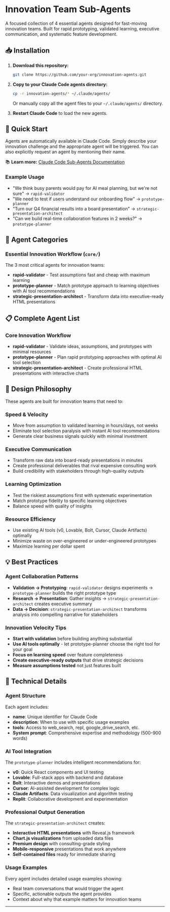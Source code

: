 # Innovation Team Sub-Agents 

A focused collection of 4 essential agents designed for fast-moving innovation teams. Built for rapid prototyping, validated learning, executive communication, and systematic feature development.

## 📥 Installation

1. **Download this repository:**
   ```bash
   git clone https://github.com/your-org/innovation-agents.git
   ```

2. **Copy to your Claude Code agents directory:**
   ```bash
   cp -r innovation-agents/* ~/.claude/agents/
   ```
   
   Or manually copy all the agent files to your `~/.claude/agents/` directory.

3. **Restart Claude Code** to load the new agents.

## 🚀 Quick Start

Agents are automatically available in Claude Code. Simply describe your innovation challenge and the appropriate agent will be triggered. You can also explicitly request an agent by mentioning their name.

📚 **Learn more:** [Claude Code Sub-Agents Documentation](https://docs.anthropic.com/en/docs/claude-code/sub-agents)

### Example Usage
- "We think busy parents would pay for AI meal planning, but we're not sure" → `rapid-validator`
- "We need to test if users understand our onboarding flow" → `prototype-planner`
- "Turn our Q4 financial results into a board presentation" → `strategic-presentation-architect`
- "Can we build real-time collaboration features in 2 weeks?" → `prototype-planner`

## 📁 Agent Categories

### Essential Innovation Workflow (`core/`)
The 3 most critical agents for innovation teams:
- **rapid-validator** - Test assumptions fast and cheap with maximum learning
- **prototype-planner** - Match prototype approach to learning objectives with AI tool recommendations
- **strategic-presentation-architect** - Transform data into executive-ready HTML presentations

## 📋 Complete Agent List

### Core Innovation Workflow
- **rapid-validator** - Validate ideas, assumptions, and prototypes with minimal resources
- **prototype-planner** - Plan rapid prototyping approaches with optimal AI tool selection
- **strategic-presentation-architect** - Create professional HTML presentations with interactive charts

## 🎯 Design Philosophy

These agents are built for innovation teams that need to:

### Speed & Velocity
- Move from assumption to validated learning in hours/days, not weeks
- Eliminate tool selection paralysis with instant AI tool recommendations
- Generate clear business signals quickly with minimal investment

### Executive Communication
- Transform raw data into board-ready presentations in minutes
- Create professional deliverables that rival expensive consulting work
- Build credibility with stakeholders through high-quality outputs

### Learning Optimization
- Test the riskiest assumptions first with systematic experimentation
- Match prototype fidelity to specific learning objectives
- Balance speed with quality of insights

### Resource Efficiency
- Use existing AI tools (v0, Lovable, Bolt, Cursor, Claude Artifacts) optimally
- Minimize waste on over-engineered or under-engineered prototypes
- Maximize learning per dollar spent

## 💡 Best Practices

### Agent Collaboration Patterns
- **Validation → Prototyping**: `rapid-validator` designs experiments → `prototype-planner` builds the right prototype type
- **Research → Presentation**: Gather insights → `strategic-presentation-architect` creates executive summary
- **Data → Decision**: `strategic-presentation-architect` transforms analysis into compelling narrative for stakeholders

### Innovation Velocity Tips
- **Start with validation** before building anything substantial
- **Use AI tools optimally** - let prototype-planner choose the right tool for your goal
- **Focus on learning speed** over feature completeness
- **Create executive-ready outputs** that drive strategic decisions
- **Measure assumptions tested** not just features built

## 🔧 Technical Details

### Agent Structure
Each agent includes:
- **name**: Unique identifier for Claude Code
- **description**: When to use with specific usage examples
- **tools**: Access to web_search, repl, google_drive_search, etc.
- **System prompt**: Comprehensive expertise and methodology (500-900 words)

### AI Tool Integration
The `prototype-planner` includes intelligent recommendations for:
- **v0**: Quick React components and UI testing
- **Lovable**: Full-stack apps with backend and database
- **Bolt**: Interactive demos and presentations
- **Cursor**: AI-assisted development for complex logic
- **Claude Artifacts**: Data visualization and algorithm testing
- **Replit**: Collaborative development and experimentation

### Professional Output Generation
The `strategic-presentation-architect` creates:
- **Interactive HTML presentations** with Reveal.js framework
- **Chart.js visualizations** from uploaded data files
- **Premium design** with consulting-grade styling
- **Mobile-responsive** presentations that work anywhere
- **Self-contained files** ready for immediate sharing

### Usage Examples
Every agent includes detailed usage examples showing:
- Real team conversations that would trigger the agent
- Specific, actionable outputs the agent provides
- Context about why that example matters for innovation teams


---

